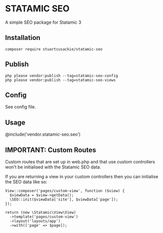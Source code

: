 # STATAMIC SEO

A simple SEO package for Statamic 3

## Installation

```
composer require stuartcusackie/statamic-seo
```

## Publish

```
php please vendor:publish --tag=statamic-seo-config
php please vendor:publish --tag=statamic-seo-views
```

## Config

See config file.

## Usage

@include('vendor.statamic-seo.seo')

## IMPORTANT: Custom Routes

Custom routes that are set up in web.php and that use custom controllers won't be initialised with the Statamic SEO data.

If you are returning a view in your custom controllers then you can initialise the SEO data like so:

```
View::composer('pages/custom-view', function ($view) {
  $viewData = $view->getData();
  \SEO::init($viewData['site'], $viewData['page']);
});

return (new \Statamic\View\View)
  ->template('pages/custom-view')
  ->layout('layouts/app')
  ->with(['page' => $page]);
```
